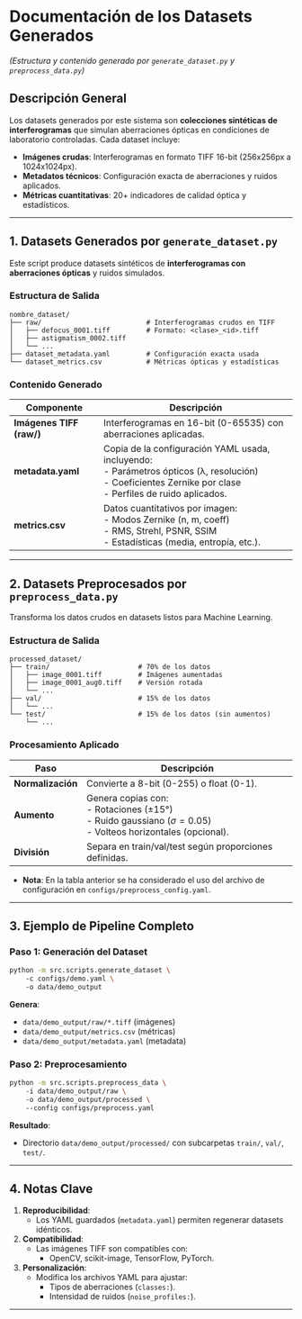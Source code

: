 # **Documentación de los Datasets Generados**  
*(Estructura y contenido generado por `generate_dataset.py` y `preprocess_data.py`)*  


## **Descripción General**  

Los datasets generados por este sistema son **colecciones sintéticas de interferogramas** que simulan aberraciones ópticas en condiciones de laboratorio controladas. Cada dataset incluye:  

- **Imágenes crudas**: Interferogramas en formato TIFF 16-bit (256x256px a 1024x1024px).  
- **Metadatos técnicos**: Configuración exacta de aberraciones y ruidos aplicados.  
- **Métricas cuantitativas**: 20+ indicadores de calidad óptica y estadísticos.  

---

## 1. Datasets Generados por `generate_dataset.py`  
Este script produce datasets sintéticos de **interferogramas con aberraciones ópticas** y ruidos simulados.  

### **Estructura de Salida**  
```
nombre_dataset/  
├── raw/                          # Interferogramas crudos en TIFF  
│   ├── defocus_0001.tiff         # Formato: <clase>_<id>.tiff  
│   ├── astigmatism_0002.tiff  
│   └── ...  
├── dataset_metadata.yaml         # Configuración exacta usada  
└── dataset_metrics.csv           # Métricas ópticas y estadísticas  
```

### **Contenido Generado**  
| Componente               | Descripción |  
|--------------------------|-------------|  
| **Imágenes TIFF (raw/)** | Interferogramas en 16-bit (0-65535) con aberraciones aplicadas. |  
| **metadata.yaml**        | Copia de la configuración YAML usada, incluyendo: <br> - Parámetros ópticos (λ, resolución) <br> - Coeficientes Zernike por clase <br> - Perfiles de ruido aplicados. |  
| **metrics.csv**          | Datos cuantitativos por imagen: <br> - Modos Zernike (n, m, coeff) <br> - RMS, Strehl, PSNR, SSIM <br> - Estadísticas (media, entropía, etc.). |  

---

## **2. Datasets Preprocesados por `preprocess_data.py`**  
Transforma los datos crudos en datasets listos para Machine Learning.  

### **Estructura de Salida**  
```
processed_dataset/  
├── train/                      # 70% de los datos  
│   ├── image_0001.tiff         # Imágenes aumentadas  
│   ├── image_0001_aug0.tiff    # Versión rotada  
│   └── ...  
├── val/                        # 15% de los datos  
│   └── ...  
└── test/                       # 15% de los datos (sin aumentos)  
    └── ...  
```

### **Procesamiento Aplicado**  
| Paso               | Descripción |  
|--------------------|-------------|  
| **Normalización**  | Convierte a 8-bit (0-255) o float (0-1). |  
| **Aumento**       | Genera copias con: <br> - Rotaciones ($\pm15°$) <br> - Ruido gaussiano ($\sigma=0.05$) <br> - Volteos horizontales (opcional). |  
| **División**      | Separa en train/val/test según proporciones definidas. 

- **Nota**: En la tabla anterior se ha considerado el uso del archivo de configuración en `configs/preprocess_config.yaml`. 

---

## **3. Ejemplo de Pipeline Completo**  

### **Paso 1: Generación del Dataset**  
```bash  
python -m src.scripts.generate_dataset \  
    -c configs/demo.yaml \  
    -o data/demo_output
```  
**Genera**:  
- `data/demo_output/raw/*.tiff` (imágenes)  
- `data/demo_output/metrics.csv` (métricas)  
- `data/demo_output/metadata.yaml` (metadata)

### **Paso 2: Preprocesamiento**  
```bash  
python -m src.scripts.preprocess_data \  
    -i data/demo_output/raw \  
    -o data/demo_output/processed \  
    --config configs/preprocess.yaml  
```  
**Resultado**:  
- Directorio `data/demo_output/processed/` con subcarpetas `train/`, `val/`, `test/`.  

---

## **4. Notas Clave**  
1. **Reproducibilidad**:  
   - Los YAML guardados (`metadata.yaml`) permiten regenerar datasets idénticos.  
2. **Compatibilidad**:  
   - Las imágenes TIFF son compatibles con:  
     - OpenCV, scikit-image, TensorFlow, PyTorch.  
3. **Personalización**:  
   - Modifica los archivos YAML para ajustar:  
     - Tipos de aberraciones (`classes:`).  
     - Intensidad de ruidos (`noise_profiles:`).  

--- 
